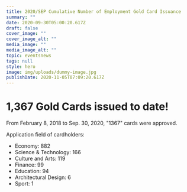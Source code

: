 ```yaml
---
title: 2020/SEP Cumulative Number of Employment Gold Card Issuance
summary: ""
date: 2020-09-30T05:00:20.617Z
draft: false
cover_image: ""
cover_image_alt: ""
media_image: ""
media_image_alt: ""
topic: eventsnews
tags: null
style: hero
image: img/uploads/dummy-image.jpg
publishDate: 2020-11-05T07:09:20.617Z
---
```

# 1,367 Gold Cards issued to date!

From February 8, 2018 to Sep. 30, 2020, "1367" cards were approved.

Application field of cardholders:

* Economy: 882
* Science & Technology: 166
* Culture and Arts: 119
* Finance: 99
* Education: 94
* Architectural Design: 6
* Sport: 1